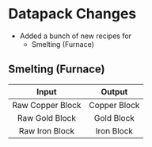 # Datapack Changes

- Added a bunch of new recipes for
  - Smelting (Furnace)

## Smelting (Furnace)

|      Input       |    Output    |
| :--------------: | :----------: |
| Raw Copper Block | Copper Block |
|  Raw Gold Block  |  Gold Block  |
|  Raw Iron Block  |  Iron Block  |
